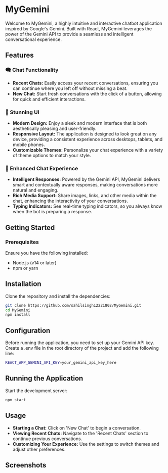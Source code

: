 # MyGemini
Welcome to MyGemini, a highly intuitive and interactive chatbot application inspired by Google's Gemini. Built with React, MyGemini leverages the power of the Gemini API to provide a seamless and intelligent conversational experience.

## Features
### 🗨️ Chat Functionality
- **Recent Chats:** Easily access your recent conversations, ensuring you can continue where you left off without missing a beat.
- **New Chat:** Start fresh conversations with the click of a button, allowing for quick and efficient interactions.

### 🌟 Stunning UI
- **Modern Design:** Enjoy a sleek and modern interface that is both aesthetically pleasing and user-friendly.
- **Responsive Layout:** The application is designed to look great on any device, providing a consistent experience across desktops, tablets, and mobile phones.
- **Customizable Themes:** Personalize your chat experience with a variety of theme options to match your style.

### 💬 Enhanced Chat Experience
- **Intelligent Responses:** Powered by the Gemini API, MyGemini delivers smart and contextually aware responses, making conversations more natural and engaging.
- **Rich Media Support:** Share images, links, and other media within the chat, enhancing the interactivity of your conversations.
- **Typing Indicators:** See real-time typing indicators, so you always know when the bot is preparing a response.

## Getting Started
### Prerequisites
Ensure you have the following installed:
- Node.js (v14 or later)
- npm or yarn

## Installation
Clone the repository and install the dependencies:
```bash
git clone https://github.com/sahilsingh12221802/MyGemini.git
cd MyGemini
npm install
```
## Configuration
Before running the application, you need to set up your Gemini API key. Create a .env file in the root directory of the project and add the following line:
```bash
REACT_APP_GEMINI_API_KEY=your_gemini_api_key_here
```

## Running the Application
Start the development server:
```bash
npm start
```

## Usage
- **Starting a Chat:** Click on 'New Chat' to begin a conversation.
- **Viewing Recent Chats:** Navigate to the 'Recent Chats' section to continue previous conversations.
- **Customizing Your Experience:** Use the settings to switch themes and adjust other preferences.

## Screenshots


